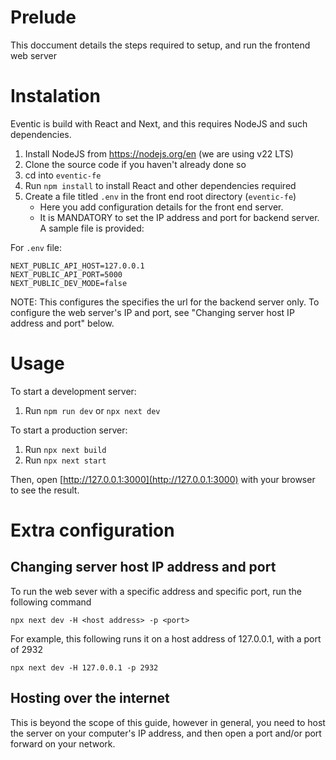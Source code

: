 # Prelude
This doccument details the steps required to setup, and run the frontend web server


# Instalation
Eventic is build with React and Next, and this requires NodeJS and such dependencies.
1. Install NodeJS from https://nodejs.org/en (we are using v22 LTS)
2. Clone the source code if you haven't already done so
3. cd into `eventic-fe`
4. Run `npm install` to install React and other dependencies required
5. Create a file titled `.env` in the front end root directory (`eventic-fe`) 
    - Here you add configuration details for the front end server.
    - It is MANDATORY to set the IP address and port for backend server. A sample file is provided:

For `.env` file:
```
NEXT_PUBLIC_API_HOST=127.0.0.1
NEXT_PUBLIC_API_PORT=5000
NEXT_PUBLIC_DEV_MODE=false
```
NOTE: This configures the specifies the url for the backend server only. To configure the web server's IP and port, see "Changing server host IP address and port" below.

# Usage

To start a development server:
1. Run `npm run dev` or `npx next dev`

To start a production server:
1. Run `npx next build`
2. Run `npx next start`


Then, open [http://127.0.0.1:3000](http://127.0.0.1:3000) with your browser to see the result.



# Extra configuration

## Changing server host IP address and port
To run the web sever with a specific address and specific port, run the following command
```shell
npx next dev -H <host address> -p <port>
```

For example, this following runs it on a host address of 127.0.0.1, with a port of 2932
```shell
npx next dev -H 127.0.0.1 -p 2932
```

## Hosting over the internet
This is beyond the scope of this guide, however in general, you need to host the server on your computer's IP address, and then open a port and/or port forward on your network.


